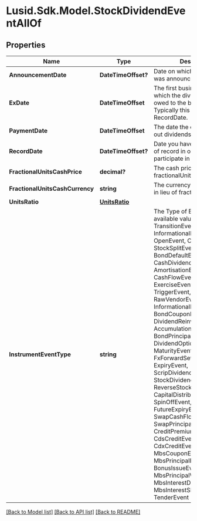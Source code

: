 # Lusid.Sdk.Model.StockDividendEventAllOf

## Properties

Name | Type | Description | Notes
------------ | ------------- | ------------- | -------------
**AnnouncementDate** | **DateTimeOffset?** | Date on which the dividend was announced / declared. | [optional] 
**ExDate** | **DateTimeOffset** | The first business day on which the dividend is not owed to the buying party.  Typically this is T-1 from the RecordDate. | 
**PaymentDate** | **DateTimeOffset** | The date the company pays out dividends to shareholders. | 
**RecordDate** | **DateTimeOffset?** | Date you have to be the holder of record in order to participate in the tender. | [optional] 
**FractionalUnitsCashPrice** | **decimal?** | The cash price paid in lieu of fractionalUnits. | [optional] 
**FractionalUnitsCashCurrency** | **string** | The currency of the cash paid in lieu of fractionalUnits. | [optional] 
**UnitsRatio** | [**UnitsRatio**](UnitsRatio.md) |  | 
**InstrumentEventType** | **string** | The Type of Event. The available values are: TransitionEvent, InformationalEvent, OpenEvent, CloseEvent, StockSplitEvent, BondDefaultEvent, CashDividendEvent, AmortisationEvent, CashFlowEvent, ExerciseEvent, ResetEvent, TriggerEvent, RawVendorEvent, InformationalErrorEvent, BondCouponEvent, DividendReinvestmentEvent, AccumulationEvent, BondPrincipalEvent, DividendOptionEvent, MaturityEvent, FxForwardSettlementEvent, ExpiryEvent, ScripDividendEvent, StockDividendEvent, ReverseStockSplitEvent, CapitalDistributionEvent, SpinOffEvent, MergerEvent, FutureExpiryEvent, SwapCashFlowEvent, SwapPrincipalEvent, CreditPremiumCashFlowEvent, CdsCreditEvent, CdxCreditEvent, MbsCouponEvent, MbsPrincipalEvent, BonusIssueEvent, MbsPrincipalWriteOffEvent, MbsInterestDeferralEvent, MbsInterestShortfallEvent, TenderEvent | 

[[Back to Model list]](../README.md#documentation-for-models) [[Back to API list]](../README.md#documentation-for-api-endpoints) [[Back to README]](../README.md)

